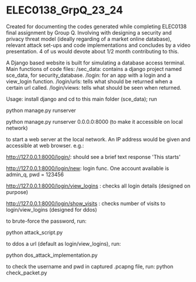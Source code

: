 # ELEC0138_GrpQ_23_24
Created for documenting the codes generated while completing ELEC0138 final assignment by Group Q.
Involving with designing a security and privacy threat model (ideally regarding of a market online database), relevant attack set-ups and code implementations
and concludes by a video presentation. 
4 of us would devote about 1/2 month contributing to this.

A Django based website is built for simulating a database access terminal.
Main functions of code files:
/sec_data: contains a django project named sce_data, for security_database.
/login: for an app with a login and a view_login function.
/login/urls: tells what should be returned when a certain url called.
/login/views: tells what should be seen when returned.

Usage: install django and cd to this main folder (sce_data);
run 

python manage.py runserver

python manage.py runserver 0.0.0.0:8000 (to make it accessible on local network)


to start a web server at the local network. An IP address would be given and accessible at web browser.
e.g.: 

http://127.0.0.1:8000/login/: should see a brief text response 'This starts'

http://127.0.0.1:8000/login/new: login func. One account available is admin_q, pwd = 123456

http://127.0.0.1:8000/login/view_logins : checks all login details (designed on purpose)

http://127.0.0.1:8000/login/show_visits : checks number of visits to login/view_logins (designed for ddos)

to brute-force the password, run:

python attack_script.py

to ddos a url (default as login/view_logins), run:

python dos_attack_implementation.py

to check the username and pwd in captured .pcapng file, run:
python check_packet.py
